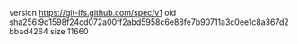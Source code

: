 version https://git-lfs.github.com/spec/v1
oid sha256:9d1598f24cd072a00ff2abd5958c6e88fe7b90711a3c0ee1c8a367d2bbad4264
size 11660
